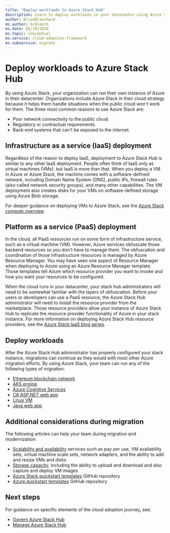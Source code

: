 ```yaml
---
title: "Deploy workloads to Azure Stack Hub"
description: Learn to deploy workloads in your datacenter using Azure Stack Hub.
author: BrianBlanchard
ms.author: brblanch
ms.date: 05/19/2020
ms.topic: conceptual
ms.service: cloud-adoption-framework
ms.subservice: migrate
---
```


# Deploy workloads to Azure Stack Hub

By using Azure Stack, your organization can run their own instance of Azure in their datacenter. Organizations include Azure Stack in their cloud strategy because it helps them handle situations when the public cloud won't work for them. The three most common reasons to use Azure Stack are:
* Poor network connectivity to the public cloud.
* Regulatory or contractual requirements.
* Back-end systems that can't be exposed to the internet.

## Infrastructure as a service (IaaS) deployment

Regardless of the reason to deploy IaaS, deployment to Azure Stack Hub is similar to any other IaaS deployment. People often think of IaaS only as virtual machines (VMs), but IaaS is more than that. When you deploy a VM in Azure or Azure Stack, the machine comes with a software-defined network, including Domain Name System (DNS), public IPs, firewall rules (also called network security groups), and many other capabilities. The VM deployment also creates disks for your VMs on software-defined storage using Azure Blob storage.

For deeper guidance on deploying VMs to Azure Stack, see the [Azure Stack compute overview](https://docs.microsoft.com/azure-stack/user/azure-stack-compute-overview?view=azs-2002).

## Platform as a service (PaaS) deployment

In the cloud, all PaaS resources run on some form of infrastructure service, such as a virtual machine (VM). However, Azure services obfuscate those backend resources so you don't have to manage them. The obfuscation and coordination of those infrastructure resources is managed by Azure Resource Manager. You may have seen one aspect of Resource Manager when deploying to Azure using an Azure Resource Manager template. Those templates tell Azure which resource provider you want to invoke and how you want your resources to be configured.

When the cloud runs in your datacenter, your stack hub administrators will need to be somewhat familiar with the layers of obfuscation. Before your users or developers can use a PaaS resource, the Azure Stack Hub administrator will need to install the resource provider from the marketplace. Those resource providers allow your instance of Azure Stack Hub to replicate the resource provider functionality of Azure in your stack instance. For more information on deploying Azure Stack Hub resource providers, see the [Azure Stack IaaS blog series](https://azure.microsoft.com/blog/azure-stack-iaas-part-one/).

## Deploy workloads

After the Azure Stack Hub administrator has properly configured your stack instance, migrations can continue as they would with most other Azure migration efforts. By using Azure Stack, your team can run any of the following types of migration:

- [Ethereum blockchain network](https://docs.microsoft.com/azure-stack/user/azure-stack-ethereum?view=azs-2002)
- [AKS engine](https://docs.microsoft.com/azure-stack/user/azure-stack-kubernetes-aks-engine-overview?view=azs-2002)
- [Azure Cognitive Services](https://docs.microsoft.com/azure-stack/user/azure-stack-solution-template-cognitive-services?view=azs-2002)
- [C# ASP.NET web app](https://docs.microsoft.com/azure-stack/user/azure-stack-dev-start-howto-vm-dotnet?view=azs-2002)
- [Linux VM](https://docs.microsoft.com/azure-stack/user/azure-stack-dev-start-howto-deploy-linux?view=azs-2002)
- [Java web app](https://docs.microsoft.com/azure-stack/user/azure-stack-dev-start-howto-vm-java?view=azs-2002)

## Additional considerations during migration

The following articles can help your team during migration and modernization:

- [Scalability and availability](https://azure.microsoft.com/blog/azure-stack-iaas-part-six/) services such as pay per use, VM availability sets, virtual machine scale sets, network adapters, and the ability to add and resize VMs and disks
- [Storage capacity](https://azure.microsoft.com/blog/azure-stack-iaas-part-3/), including the ability to upload and download and also capture and deploy VM images
- [Azure Stack quickstart templates](https://github.com/Azure/AzureStack-QuickStart-Templates) GitHub repository
- [Azure quickstart templates](https://github.com/Azure/Azure-QuickStart-Templates) GitHub repository

## Next steps

For guidance on specific elements of the cloud adoption journey, see:

- [Govern Azure Stack Hub](./govern.md)
- [Manage Azure Stack Hub](./manage.md)
